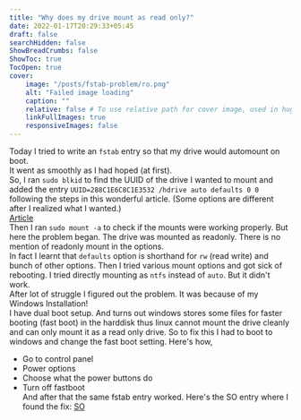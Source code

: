 ```yaml
---
title: "Why does my drive mount as read only?"
date: 2022-01-17T20:29:33+05:45
draft: false 
searchHidden: false
ShowBreadCrumbs: false
ShowToc: true
TocOpen: true
cover:
    image: "/posts/fstab-problem/ro.png"
    alt: "Failed image loading"
    caption: ""
    relative: false # To use relative path for cover image, used in hugo Page-bundles
    linkFullImages: true
    responsiveImages: false
---
```

Today I tried to write an `fstab` entry so that my drive would automount on boot.  
It went as smoothly as I had hoped (at first).  
So, I ran `sudo blkid` to find the UUID of the drive I wanted to mount and added the entry `UUID=288C1E6C8C1E3532 /hdrive auto defaults 0 0` following the steps  in this wonderful article. (Some options are different after I realized what I wanted.)  
[Article](https://www.techrepublic.com/article/how-to-properly-automount-a-drive-in-ubuntu-linux/)  
Then I ran `sudo mount -a` to check if the mounts were working properly. But here the problem began. The drive was mounted as readonly. There is no mention of readonly mount in the options.  
In fact I learnt that `defaults` option is shorthand for `rw` (read write) and bunch of other options.
Then I tried various mount options and got sick of rebooting. I tried directly mounting as `ntfs` instead of `auto`. But it didn't work.  
After lot of struggle I figured out the problem. It was because of my Windows Installation!  
I have dual boot setup. And turns out windows stores some files for faster booting (fast boot) in the harddisk thus linux cannot mount the drive cleanly and can only mount it as a read only drive. So to fix this I had to boot to windows and change the fast boot setting. Here's how,  
- Go to control panel
- Power options
- Choose what the power buttons do
- Turn off fastboot  
And after that the same fstab entry worked.
Here's the SO entry where I found the fix: [SO](https://superuser.com/questions/1257638/disk-mounted-as-read-only-but-defined-as-read-write-in-fstab)
